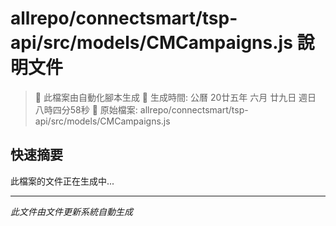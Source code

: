 # allrepo/connectsmart/tsp-api/src/models/CMCampaigns.js 說明文件

> 🚧 此檔案由自動化腳本生成
> 📅 生成時間: 公曆 20廿五年 六月 廿九日 週日 八時四分58秒
> 📂 原始檔案: allrepo/connectsmart/tsp-api/src/models/CMCampaigns.js

## 快速摘要
此檔案的文件正在生成中...

<!-- 實際使用時，這裡會是 Claude Code 生成的完整文件內容 -->

---
*此文件由文件更新系統自動生成*
